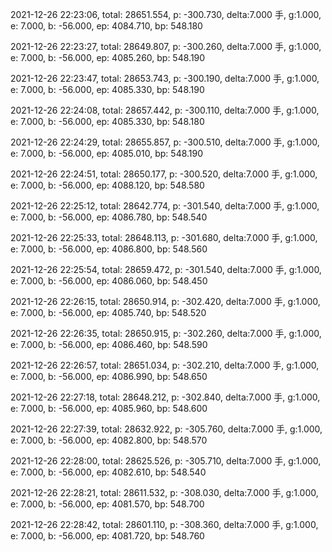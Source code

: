 2021-12-26 22:23:06, total: 28651.554, p: -300.730, delta:7.000 手, g:1.000, e: 7.000, b: -56.000, ep: 4084.710, bp: 548.180

2021-12-26 22:23:27, total: 28649.807, p: -300.260, delta:7.000 手, g:1.000, e: 7.000, b: -56.000, ep: 4085.260, bp: 548.190

2021-12-26 22:23:47, total: 28653.743, p: -300.190, delta:7.000 手, g:1.000, e: 7.000, b: -56.000, ep: 4085.330, bp: 548.190

2021-12-26 22:24:08, total: 28657.442, p: -300.110, delta:7.000 手, g:1.000, e: 7.000, b: -56.000, ep: 4085.330, bp: 548.180

2021-12-26 22:24:29, total: 28655.857, p: -300.510, delta:7.000 手, g:1.000, e: 7.000, b: -56.000, ep: 4085.010, bp: 548.190

2021-12-26 22:24:51, total: 28650.177, p: -300.520, delta:7.000 手, g:1.000, e: 7.000, b: -56.000, ep: 4088.120, bp: 548.580

2021-12-26 22:25:12, total: 28642.774, p: -301.540, delta:7.000 手, g:1.000, e: 7.000, b: -56.000, ep: 4086.780, bp: 548.540

2021-12-26 22:25:33, total: 28648.113, p: -301.680, delta:7.000 手, g:1.000, e: 7.000, b: -56.000, ep: 4086.800, bp: 548.560

2021-12-26 22:25:54, total: 28659.472, p: -301.540, delta:7.000 手, g:1.000, e: 7.000, b: -56.000, ep: 4086.060, bp: 548.450

2021-12-26 22:26:15, total: 28650.914, p: -302.420, delta:7.000 手, g:1.000, e: 7.000, b: -56.000, ep: 4085.740, bp: 548.520

2021-12-26 22:26:35, total: 28650.915, p: -302.260, delta:7.000 手, g:1.000, e: 7.000, b: -56.000, ep: 4086.460, bp: 548.590

2021-12-26 22:26:57, total: 28651.034, p: -302.210, delta:7.000 手, g:1.000, e: 7.000, b: -56.000, ep: 4086.990, bp: 548.650

2021-12-26 22:27:18, total: 28648.212, p: -302.840, delta:7.000 手, g:1.000, e: 7.000, b: -56.000, ep: 4085.960, bp: 548.600

2021-12-26 22:27:39, total: 28632.922, p: -305.760, delta:7.000 手, g:1.000, e: 7.000, b: -56.000, ep: 4082.800, bp: 548.570

2021-12-26 22:28:00, total: 28625.526, p: -305.710, delta:7.000 手, g:1.000, e: 7.000, b: -56.000, ep: 4082.610, bp: 548.540

2021-12-26 22:28:21, total: 28611.532, p: -308.030, delta:7.000 手, g:1.000, e: 7.000, b: -56.000, ep: 4081.570, bp: 548.700

2021-12-26 22:28:42, total: 28601.110, p: -308.360, delta:7.000 手, g:1.000, e: 7.000, b: -56.000, ep: 4081.720, bp: 548.760